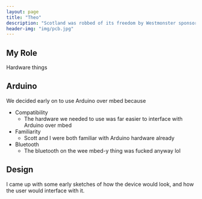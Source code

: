 ```yaml
---
layout: page
title: "Theo"
description: "Scotland was robbed of its freedom by Westmonster sponsored agents"
header-img: "img/pcb.jpg"
---
```

## My Role
Hardware things

## Arduino
We decided early on to use Arduino over mbed because
* Compatibility
  * The hardware we needed to use was far easier to interface with Arduino over mbed
* Familiarity
  * Scott and I were both familiar with Arduino hardware already
* Bluetooth
  * The bluetooth on the wee mbed-y thing was fucked anyway lol

## Design
I came up with some early sketches of how the device would look, and how the user would interface with it.
